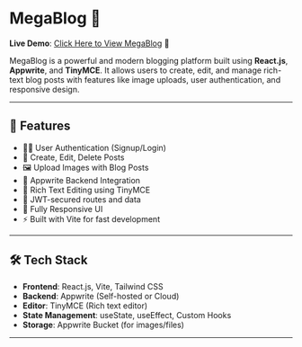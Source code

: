 # MegaBlog 📝

**Live Demo**: [Click Here to View MegaBlog](https://blog-platform-using-react.vercel.app/) 🚀

MegaBlog is a powerful and modern blogging platform built using **React.js**, **Appwrite**, and **TinyMCE**. It allows users to create, edit, and manage rich-text blog posts with features like image uploads, user authentication, and responsive design.

---

## 🚀 Features

- 🧑‍💻 User Authentication (Signup/Login)
- 📝 Create, Edit, Delete Posts
- 🖼️ Upload Images with Blog Posts
- 💾 Appwrite Backend Integration
- 🧠 Rich Text Editing using TinyMCE
- 🔐 JWT-secured routes and data
- 📱 Fully Responsive UI
- ⚡ Built with Vite for fast development

---

## 🛠️ Tech Stack

- **Frontend**: React.js, Vite, Tailwind CSS
- **Backend**: Appwrite (Self-hosted or Cloud)
- **Editor**: TinyMCE (Rich text editor)
- **State Management**: useState, useEffect, Custom Hooks
- **Storage**: Appwrite Bucket (for images/files)

---


